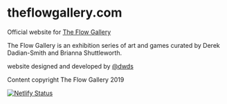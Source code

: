 # theflowgallery.com
Official website for <a href="https://theflowgallery.com">The Flow Gallery</a>

The Flow Gallery is an exhibition series of art and games curated by Derek Dadian-Smith and Brianna Shuttleworth.

website designed and developed by <a href="https://github.com/dwds">@dwds</a>

Content copyright The Flow Gallery 2019

[![Netlify Status](https://api.netlify.com/api/v1/badges/308b8bb9-cb5f-4ca7-a835-f5751afb1316/deploy-status)](https://app.netlify.com/sites/theflowgallery/deploys)
